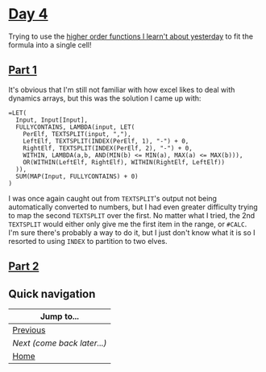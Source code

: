 # [Day 4](https://adventofcode.com/2022/day/4)

Trying to use the [higher order functions I learn't about yesterday](../day03/README.md#part-2) to fit the formula into a single cell!

## [Part 1](https://adventofcode.com/2022/day/4#part1)

It's obvious that I'm still not familiar with how excel likes to deal with dynamics arrays, but this was the solution I came up with:

```
=LET(
  Input, Input[Input],
  FULLYCONTAINS, LAMBDA(input, LET(
    PerElf, TEXTSPLIT(input, ","),
    LeftElf, TEXTSPLIT(INDEX(PerElf, 1), "-") + 0,
    RightElf, TEXTSPLIT(INDEX(PerElf, 2), "-") + 0,
    WITHIN, LAMBDA(a,b, AND(MIN(b) <= MIN(a), MAX(a) <= MAX(b))),
    OR(WITHIN(LeftElf, RightElf), WITHIN(RightElf, LeftElf))
  )),
  SUM(MAP(Input, FULLYCONTAINS) + 0)
)
```

I was once again caught out from `TEXTSPLIT`'s output not being automatically converted to numbers, but I had even greater difficulty trying to map the second `TEXTSPLIT` over the first. No matter what I tried, the 2nd `TEXTSPLIT` would either only give me the first item in the range, or `#CALC`.  
I'm sure there's probably a way to do it, but I just don't know what it is so I resorted to using `INDEX` to partition to two elves.

## [Part 2](https://adventofcode.com/2022/day/3#part2)


## Quick navigation

| Jump to...                     |
| ------------------------------ |
| [Previous](../day03/README.md) |
| _Next (come back later...)_    |
| [Home](../README.md)           |
